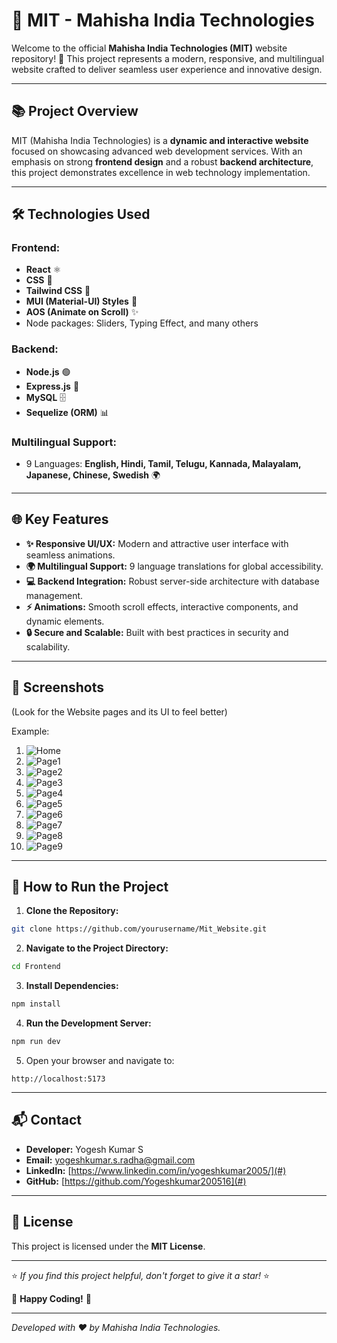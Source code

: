 # 🚀 **MIT - Mahisha India Technologies**

Welcome to the official **Mahisha India Technologies (MIT)** website repository! 🌟 This project represents a modern, responsive, and multilingual website crafted to deliver seamless user experience and innovative design.

---

## 📚 **Project Overview**

MIT (Mahisha India Technologies) is a **dynamic and interactive website** focused on showcasing advanced web development services. With an emphasis on strong **frontend design** and a robust **backend architecture**, this project demonstrates excellence in web technology implementation.

---

## 🛠️ **Technologies Used**

### **Frontend:**
- **React** ⚛️
- **CSS** 🎨
- **Tailwind CSS** 💨
- **MUI (Material-UI) Styles** 🧩
- **AOS (Animate on Scroll)** ✨
- Node packages: Sliders, Typing Effect, and many others

### **Backend:**
- **Node.js** 🟢
- **Express.js** 🚀
- **MySQL** 🗄️
- **Sequelize (ORM)** 📊

### **Multilingual Support:**
- 9 Languages: **English, Hindi, Tamil, Telugu, Kannada, Malayalam, Japanese, Chinese, Swedish** 🌍

---

## 🌐 **Key Features**

- **✨ Responsive UI/UX:** Modern and attractive user interface with seamless animations.
- **🌍 Multilingual Support:** 9 language translations for global accessibility.
- **💻 Backend Integration:** Robust server-side architecture with database management.
- **⚡ Animations:** Smooth scroll effects, interactive components, and dynamic elements.
- **🔒 Secure and Scalable:** Built with best practices in security and scalability.

---

## 📸 **Screenshots**

(Look for the Website pages and its UI to feel better)

Example:
1. ![Home](./Frontend/src/assets/images/GIT_Home.jpeg)
2. ![Page1](./Frontend/src/assets/images/GIT1.jpeg)
3. ![Page2](./Frontend/src/assets/images/GIT2.jpeg)
4. ![Page3](./Frontend/src/assets/images/GIT3.jpeg)
5. ![Page4](./Frontend/src/assets/images/GIT4.jpeg)
6. ![Page5](./Frontend/src/assets/images/GIT5.jpeg)
7. ![Page6](./Frontend/src/assets/images/GIT6.jpeg)
8. ![Page7](./Frontend/src/assets/images/GIT7.jpeg)
9. ![Page8](./Frontend/src/assets/images/GIT8.jpeg)
10. ![Page9](./Frontend/src/assets/images/GIT9.jpeg)

---

## 🚦 **How to Run the Project**

1. **Clone the Repository:**
```bash
git clone https://github.com/yourusername/Mit_Website.git
```

2. **Navigate to the Project Directory:**
```bash
cd Frontend
```

3. **Install Dependencies:**
```bash
npm install
```

4. **Run the Development Server:**
```bash
npm run dev
```

5. Open your browser and navigate to:
```
http://localhost:5173
```

---

## 📬 **Contact**
- **Developer:** Yogesh Kumar S
- **Email:** yogeshkumar.s.radha@gmail.com
- **LinkedIn:** [https://www.linkedin.com/in/yogeshkumar2005/](#)
- **GitHub:** [https://github.com/Yogeshkumar200516](#)

---

## 📜 **License**

This project is licensed under the **MIT License**.

---

⭐ *If you find this project helpful, don't forget to give it a star!* ⭐

🚀 **Happy Coding!** 🚀

---

*Developed with ❤️ by Mahisha India Technologies.*

